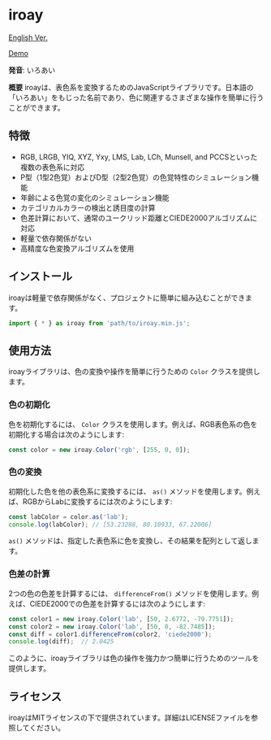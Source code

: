 # iroay

[English Ver.](https://github.com/takty/iroay/blob/main/README.md)

[Demo](https://takty.github.io/iroay/)

**発音**: いろあい

**概要**
iroayは、表色系を変換するためのJavaScriptライブラリです。日本語の「いろあい」をもじった名前であり、色に関連するさまざまな操作を簡単に行うことができます。

## 特徴

- RGB, LRGB, YIQ, XYZ, Yxy, LMS, Lab, LCh, Munsell, and PCCSといった複数の表色系に対応
- P型（1型2色覚）およびD型（2型2色覚）の色覚特性のシミュレーション機能
- 年齢による色覚の変化のシミュレーション機能
- カテゴリカルカラーの検出と誘目度の計算
- 色差計算において、通常のユークリッド距離とCIEDE2000アルゴリズムに対応
- 軽量で依存関係がない
- 高精度な色変換アルゴリズムを使用

## インストール

iroayは軽量で依存関係がなく、プロジェクトに簡単に組み込むことができます。

```javascript
import { * } as iroay from 'path/to/iroay.min.js';
```

## 使用方法

iroayライブラリは、色の変換や操作を簡単に行うための `Color` クラスを提供します。

### 色の初期化

色を初期化するには、 `Color` クラスを使用します。例えば、RGB表色系の色を初期化する場合は次のようにします:

```javascript
const color = new iroay.Color('rgb', [255, 0, 0]);
```

### 色の変換

初期化した色を他の表色系に変換するには、 `as()` メソッドを使用します。例えば、RGBからLabに変換するには次のようにします:

```javascript
const labColor = color.as('lab');
console.log(labColor); // [53.23288, 80.10933, 67.22006]
```

`as()` メソッドは、指定した表色系に色を変換し、その結果を配列として返します。

### 色差の計算

2つの色の色差を計算するには、 `differenceFrom()` メソッドを使用します。例えば、CIEDE2000での色差を計算するには次のようにします:

```javascript
const color1 = new iroay.Color('lab', [50, 2.6772, -79.7751]);
const color2 = new iroay.Color('lab', [50, 0, -82.7485]);
const diff = color1.differenceFrom(color2, 'ciede2000');
console.log(diff);  // 2.0425
```

このように、iroayライブラリは色の操作を強力かつ簡単に行うためのツールを提供します。

## ライセンス

iroayはMITライセンスの下で提供されています。詳細はLICENSEファイルを参照してください。

